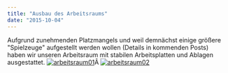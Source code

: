 ```yaml
---
title: "Ausbau des Arbeitsraums"
date: "2015-10-04"
---
```


Aufgrund zunehmenden Platzmangels und weil demnächst einige größere "Spielzeuge" aufgestellt werden wollen (Details in kommenden Posts) haben wir unseren Arbeitsraum mit stabilen Arbeitsplatten und Ablagen ausgestattet. [![arbeitsraum01](images/arbeitsraum01-225x300.jpg)](https://hackzogtum-coburg.de/wp-content/uploads/2015/10/arbeitsraum01.jpg)Â [![arbeitsraum02](images/arbeitsraum02-300x225.jpg)](https://hackzogtum-coburg.de/wp-content/uploads/2015/10/arbeitsraum02.jpg)
